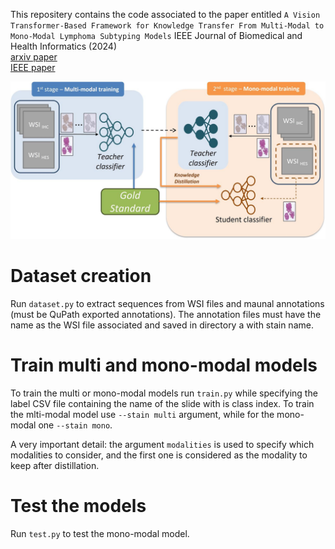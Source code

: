 

This repositery contains the code associated to the paper entitled `A Vision Transformer-Based Framework for Knowledge Transfer From Multi-Modal to Mono-Modal Lymphoma Subtyping Models` IEEE Journal of Biomedical and Health Informatics
 (2024) \
 [arxiv paper](https://arxiv.org/abs/2308.01328) \
 [IEEE paper](https://doi.org/10.1109/JBHI.2024.3407878)

 ![](assets/jbhi-gagraphic-3407878.jpg)

# Dataset creation
Run `dataset.py` to extract sequences from WSI files and maunal annotations (must be QuPath exported annotations).
The annotation files must have the name as the WSI file associated and saved in directory a with stain name.

# Train multi and mono-modal models
To train the multi or mono-modal models run `train.py` while specifying the label CSV file containing the name of the slide with is class index.
To train the mlti-modal model use `--stain multi` argument, while for the mono-modal one `--stain mono`.

A very important detail: the argument `modalities` is used to specify which modalities to consider, and the first one is considered as the modality to keep after distillation.

# Test the models
Run `test.py` to test the mono-modal model.
